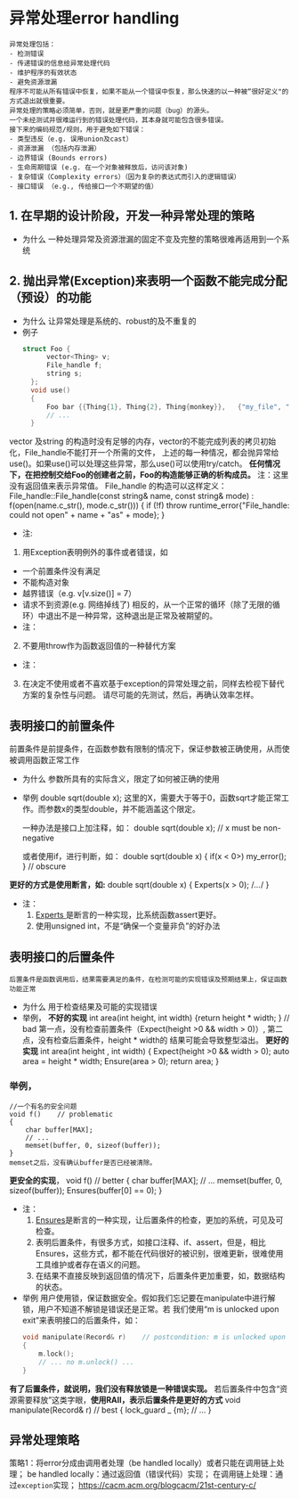 # 异常处理error handling

    异常处理包括：
    - 检测错误
    - 传递错误的信息给异常处理代码
    - 维护程序的有效状态
    - 避免资源泄漏
    程序不可能从所有错误中恢复，如果不能从一个错误中恢复，那么快速的以一种被“很好定义"的方式退出就很重要。
    异常处理的策略必须简单，否则，就是更严重的问题（bug）的源头。
    一个未经测试并很难运行到的错误处理代码，其本身就可能包含很多错误。
    接下来的编码规范/规则，用于避免如下错误：
    - 类型违反（e.g. 误用union及cast）
    - 资源泄漏 （包括内存泄漏）
    - 边界错误 (Bounds errors)
    - 生命周期错误 (e.g. 在一个对象被释放后，访问该对象)
    - 复杂错误（Complexity errors）（因为复杂的表达式而引入的逻辑错误）
    - 接口错误 （e.g., 传给接口一个不期望的值）

## 1. 在早期的设计阶段，开发一种异常处理的策略
- 为什么
    一种处理异常及资源泄漏的固定不变及完整的策略很难再适用到一个系统
## 2. 抛出异常(Exception)来表明一个函数不能完成分配（预设）的功能
- 为什么
    让异常处理是系统的、robust的及不重复的
- 例子
  ```cpp
  struct Foo {
        vector<Thing> v;
        File_handle f;
        string s;
    };
    void use()
    {
        Foo bar {{Thing{1}, Thing{2}, Thing{monkey}},   {"my_file", "r"}, "Here we go!"};
        // ...
    }
  ```
vector 及string 的构造时没有足够的内存，vector的不能完成列表的拷贝初始化，File_handle不能打开一个所需的文件，
上述的每一种情况，都会抛异常给use()。如果use()可以处理这些异常，那么use()可以使用try/catch。
**任何情况下，在把控制交给Foo的创建者之前，Foo的构造能够正确的析构成员。**
注：这里没有返回值来表示异常值。
File_handle 的构造可以这样定义：
    File_handle::File_handle(const string& name, const string& mode)
            : f(open(name.c_str(), mode.c_str()))
    {
        if (!f) throw runtime_error{"File_handle: could not open" + name + "as" + mode};
    }
- 注:
1. 用Exception表明例外的事件或者错误，如
- 一个前置条件没有满足
- 不能构造对象
- 越界错误（e.g. v[v.size()] = 7）
- 请求不到资源(e.g. 网络掉线了)
相反的，从一个正常的循环（除了无限的循环）中退出不是一种异常，这种退出是正常及被期望的。
- 注：
2. 不要用throw作为函数返回值的一种替代方案
- 注：
3. 在决定不使用或者不喜欢基于exception的异常处理之前，同样去检视下替代方案的复杂性与问题。
请尽可能的先测试，然后，再确认效率怎样。

## 表明接口的前置条件
前置条件是前提条件，在函数参数有限制的情况下，保证参数被正确使用，从而使被调用函数正常工作
- 为什么
    参数所具有的实际含义，限定了如何被正确的使用
- 举例
    double sqrt(double x);
    这里的X，需要大于等于0，函数sqrt才能正常工作。而参数x的类型double，并不能涵盖这个限定。

    一种办法是接口上加注释，如：
    double sqrt(double x);    // x must be non-negative

    或者使用if，进行判断，如：
    double sqrt(double x) { if(x < 0>) my_error(); }    // obscure

**更好的方式是使用断言，如:**
    double sqrt(double x) { Experts(x > 0); /*...*/ }

- 注：
    1. [Experts ](https://github.com/Microsoft/GSL)是断言的一种实现，比系统函数assert更好。
    2. 使用unsigned int，不是“确保一个变量非负”的好办法

## 表明接口的后置条件
    后置条件是函数调用后，结果需要满足的条件，在检测可能的实现错误及预期结果上，保证函数功能正常
- 为什么
    用于检查结果及可能的实现错误
- 举例，
**不好的实现**
    int area(int height, int width) {return height * width; }  // bad
    第一点，没有检查前置条件（Expect(height >0 && width > 0)）, 第二点，没有检查后置条件，height * width的
    结果可能会导致整型溢出。
**更好的实现**
    int area(int height , int width)
    {
        Expect(height >0 && width > 0);
        auto area = height * width;
        Ensure(area > 0);
        return area;
    }
### 举例，
    //一个有名的安全问题
    void f()    // problematic
    {
        char buffer[MAX];
        // ...
        memset(buffer, 0, sizeof(buffer));
    }
    memset之后，没有确认buffer是否已经被清除。
**更安全的实现**，
    void f()    // better
    {
        char buffer[MAX];
        // ...
        memset(buffer, 0, sizeof(buffer));
        Ensures(buffer[0] == 0);
    }
- 注：
    1. [Ensures](https://github.com/Microsoft/GSL)是断言的一种实现，让后置条件的检查，更加的系统，可见及可检查。
    2. 表明后置条件，有很多方式，如接口注释、if、assert，但是，相比Ensures，这些方式，都不能在代码很好的被识别，很难更新，很难使用工具维护或者存在语义的问题。
    3. 在结果不直接反映到返回值的情况下，后置条件更加重要，如，数据结构的状态。
- 举例
    用户使用锁，保证数据安全。假如我们忘记要在manipulate中进行解锁，用户不知道不解锁是错误还是正常。若
    我们使用“m is unlocked upon exit”来表明接口的后置条件，如：
    ```cpp
    void manipulate(Record& r)    // postcondition: m is unlocked upon exit
    {
        m.lock();
        // ... no m.unlock() ...
    }
    ```

**有了后置条件，就说明，我们没有释放锁是一种错误实现。**
    若后置条件中包含“资源需要释放”这类字眼，**使用RAII，表示后置条件是更好的方式**
    void manipulate(Record& r)    // best
    {
        lock_guard<mutex> _ {m};
        // ...
    }

## 异常处理策略
策略1：将error分成由调用者处理（be handled locally）或者只能在调用链上处理；
be handled locally：通过返回值（错误代码）实现；
在调用链上处理：通过`exception`实现；
https://cacm.acm.org/blogcacm/21st-century-c/
